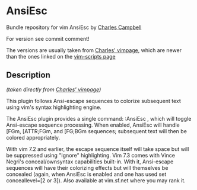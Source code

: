 AnsiEsc
=======

Bundle repository for vim AnsiEsc by [Charles Campbell](http://vim.sourceforge.net/account/profile.php?user_id=96)

For version see commit comment!

The versions are usually taken from [Charles' vimpage](http://www.drchip.org/astronaut/vim/index.html#ANSIESC), which are newer than the ones linked on the [vim-scripts page](http://vim.sourceforge.net/scripts/script.php?script_id=302)

Description
-----------

*(taken directly from [Charles' vimpage](http://www.drchip.org/astronaut/vim/index.html#ANSIESC))*

This plugin follows Ansi-escape sequences to colorize subsequent text using vim's syntax highlighting engine.

The AnsiEsc plugin provides a single command: :AnsiEsc , which will toggle Ansi-escape sequence processing. When enabled, AnsiEsc will handle <esc>[FGm, <esc>[ATTR;FGm, and <esc>[FG;BGm sequences; subsequent text will then be colored appropriately.

With vim 7.2 and earlier, the escape sequence itself will take space but will be suppressed using "Ignore" highlighting. Vim 7.3 comes with Vince Negri's conceal/ownsyntax capabilities built-in. With it, Ansi-escape sequences will have their colorizing effects but will themselves be concealed (again, when AnsiEsc is enabled and one has used set conceallevel=[2 or 3]). Also available at vim.sf.net where you may rank it. 




